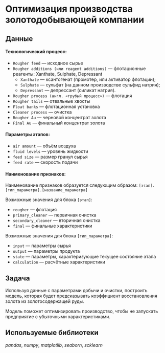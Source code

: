 # Оптимизация производства золотодобывающей компании


## Данные

#### Технологический процесс:

* `Rougher feed` — исходное сырье
* `Rougher additions (или reagent additions)` — флотационные реагенты: Xanthate, Sulphate, Depressant
    * `Xanthate` — ксантогенат (промотер, или активатор флотации);
    * `Sulphate` — сульфат (на данном производстве сульфид натрия);
    * `Depressant` — депрессант (силикат натрия).
* `Rougher process (англ. «грубый процесс»)` — флотация
* `Rougher tails` — отвальные хвосты
* `Float banks` — флотационная установка
* `Cleaner process` — очистка
* `Rougher Au` — черновой концентрат золота
* `Final Au` — финальный концентрат золота

#### Параметры этапов:

* `air amount` — объём воздуха
* `fluid levels` — уровень жидкости
* `feed size` — размер гранул сырья
* `feed rate` — скорость подачи

#### Наименование признаков:

Наименование признаков образуется следующим образом: `[этап].[тип_параметра].[название_параметра]`

Возможные значения для блока `[этап]`:

* `rougher` — флотация
* `primary_cleaner` — первичная очистка
* `secondary_cleaner` — вторичная очистка
* `final` — финальные характеристики

Возможные значения для блока `[тип_параметра]`:

* `input` — параметры сырья
* `output` — параметры продукта
* `state` — параметры, характеризующие текущее состояние этапа
* `calculation` — расчётные характеристики

## Задача

Используя данные с параметрами добычи и очистки, построить модель, которая будет предсказывать коэффициент восстановления золота из золотосодержащей руды.

Модель поможет оптимизировать производство, чтобы не запускать предприятие с убыточными характеристиками.

## Используемые библиотеки
*pandas*, *numpy*, *matplotlib*, *seaborn*, *scklearn*
